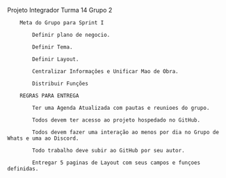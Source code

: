 Projeto Integrador Turma 14 Grupo  2

        Meta do Grupo para Sprint I
        
            Definir plano de negocio.
          
            Definir Tema.
          
            Definir Layout.
          
            Centralizar Informaçôes e Unificar Mao de Obra.
          
            Distribuir Funções
          
        REGRAS PARA ENTREGA
        
            Ter uma Agenda Atualizada com pautas e reunioes do grupo.
          
            Todos devem ter acesso ao projeto hospedado no GitHub.
          
            Todos devem fazer uma interação ao menos por dia no Grupo de Whats e uma ao Discord.
          
            Todo trabalho deve subir ao GitHub por seu autor.
          
            Entregar 5 paginas de Layout com seus campos e funçoes definidas.
  
    
